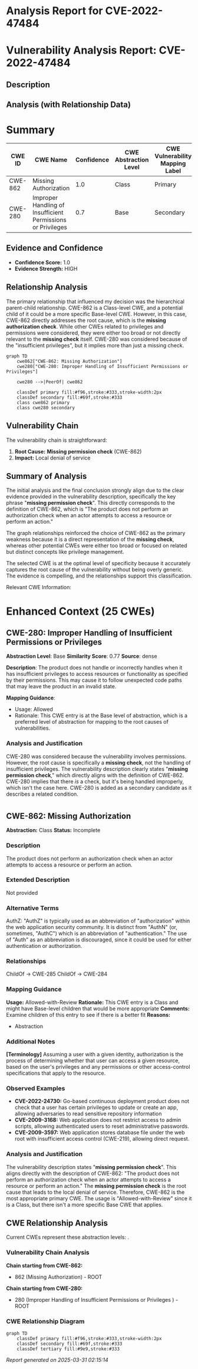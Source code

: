 # Analysis Report for CVE-2022-47484

# Vulnerability Analysis Report: CVE-2022-47484

## Description



## Analysis (with Relationship Data)

# Summary
| CWE ID | CWE Name | Confidence | CWE Abstraction Level | CWE Vulnerability Mapping Label | CWE-Vulnerability Mapping Notes |
|---|---|---|---|---|---|
| CWE-862 | Missing Authorization | 1.0 | Class | Primary | Allowed-with-Review |
| CWE-280 | Improper Handling of Insufficient Permissions or Privileges | 0.7 | Base | Secondary | Allowed |

## Evidence and Confidence

*   **Confidence Score:** 1.0
*   **Evidence Strength:** HIGH

## Relationship Analysis
The primary relationship that influenced my decision was the hierarchical parent-child relationship. CWE-862 is a Class-level CWE, and a potential child of it could be a more specific Base-level CWE. However, in this case, CWE-862 directly addresses the root cause, which is the **missing authorization check**. While other CWEs related to privileges and permissions were considered, they were either too broad or not directly relevant to the **missing check** itself. CWE-280 was considered because of the "insufficient privileges", but it implies more than just a missing check.

```mermaid
graph TD
    cwe862["CWE-862: Missing Authorization"]
    cwe280["CWE-280: Improper Handling of Insufficient Permissions or Privileges"]
    
    cwe280 -->|PeerOf| cwe862
    
    classDef primary fill:#f96,stroke:#333,stroke-width:2px
    classDef secondary fill:#69f,stroke:#333
    class cwe862 primary
    class cwe280 secondary
```

## Vulnerability Chain
The vulnerability chain is straightforward:
1.  **Root Cause:** **Missing permission check** (CWE-862)
2.  **Impact:** Local denial of service

## Summary of Analysis
The initial analysis and the final conclusion strongly align due to the clear evidence provided in the vulnerability description, specifically the key phrase "**missing permission check**". This directly corresponds to the definition of CWE-862, which is "The product does not perform an authorization check when an actor attempts to access a resource or perform an action."

The graph relationships reinforced the choice of CWE-862 as the primary weakness because it is a direct representation of the **missing check**, whereas other potential CWEs were either too broad or focused on related but distinct concepts like privilege management.

The selected CWE is at the optimal level of specificity because it accurately captures the root cause of the vulnerability without being overly generic. The evidence is compelling, and the relationships support this classification.

Relevant CWE Information:

# Enhanced Context (25 CWEs)

## CWE-280: Improper Handling of Insufficient Permissions or Privileges
**Abstraction Level**: Base
**Similarity Score**: 0.77
**Source**: dense

**Description**:
The product does not handle or incorrectly handles when it has insufficient privileges to access resources or functionality as specified by their permissions. This may cause it to follow unexpected code paths that may leave the product in an invalid state.

**Mapping Guidance**:
- Usage: Allowed
- Rationale: This CWE entry is at the Base level of abstraction, which is a preferred level of abstraction for mapping to the root causes of vulnerabilities.

### Analysis and Justification

CWE-280 was considered because the vulnerability involves permissions. However, the root cause is specifically a **missing check**, not the handling of insufficient privileges. The vulnerability description clearly states "**missing permission check**," which directly aligns with the definition of CWE-862. CWE-280 implies that there *is* a check, but it's being handled improperly, which isn't the case here. CWE-280 is added as a secondary candidate as it describes a related condition.
#
## CWE-862: Missing Authorization
**Abstraction:** Class
**Status:** Incomplete

### Description
The product does not perform an authorization check when an actor attempts to access a resource or perform an action.

### Extended Description
Not provided

### Alternative Terms
AuthZ: "AuthZ" is typically used as an abbreviation of "authorization" within the web application security community. It is distinct from "AuthN" (or, sometimes, "AuthC") which is an abbreviation of "authentication." The use of "Auth" as an abbreviation is discouraged, since it could be used for either authentication or authorization.

### Relationships
ChildOf -> CWE-285
ChildOf -> CWE-284

### Mapping Guidance
**Usage:** Allowed-with-Review
**Rationale:** This CWE entry is a Class and might have Base-level children that would be more appropriate
**Comments:** Examine children of this entry to see if there is a better fit
**Reasons:**
- Abstraction

### Additional Notes
**[Terminology]** Assuming a user with a given identity, authorization is the process of determining whether that user can access a given resource, based on the user's privileges and any permissions or other access-control specifications that apply to the resource.

### Observed Examples
- **CVE-2022-24730:** Go-based continuous deployment product does not check that a user has certain privileges to update or create an app, allowing adversaries to read sensitive repository information
- **CVE-2009-3168:** Web application does not restrict access to admin scripts, allowing authenticated users to reset administrative passwords.
- **CVE-2009-3597:** Web application stores database file under the web root with insufficient access control (CWE-219), allowing direct request.

### Analysis and Justification

The vulnerability description states "**missing permission check**". This aligns directly with the description of CWE-862: "The product does not perform an authorization check when an actor attempts to access a resource or perform an action." The **missing permission check** is the root cause that leads to the local denial of service. Therefore, CWE-862 is the most appropriate primary CWE. The usage is "Allowed-with-Review" since it is a Class, but there isn't a more specific Base CWE that applies.


## CWE Relationship Analysis

Current CWEs represent these abstraction levels: .


### Vulnerability Chain Analysis

**Chain starting from CWE-862:**
- 862 (Missing Authorization) - ROOT


**Chain starting from CWE-280:**
- 280 (Improper Handling of Insufficient Permissions or Privileges ) - ROOT



### CWE Relationship Diagram

```mermaid
graph TD
    classDef primary fill:#f96,stroke:#333,stroke-width:2px
    classDef secondary fill:#69f,stroke:#333
    classDef tertiary fill:#9e9,stroke:#333
```



*Report generated on 2025-03-31 02:15:14*
